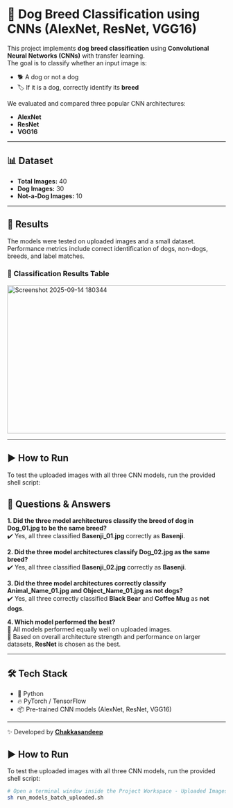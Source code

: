 # 🐶 Dog Breed Classification using CNNs (AlexNet, ResNet, VGG16)

This project implements **dog breed classification** using **Convolutional Neural Networks (CNNs)** with transfer learning.  
The goal is to classify whether an input image is:  

- 🐕 A dog or not a dog  
- 🏷️ If it is a dog, correctly identify its **breed**  

We evaluated and compared three popular CNN architectures:  
- **AlexNet**  
- **ResNet**  
- **VGG16**  

---

## 📊 Dataset
- **Total Images:** 40  
- **Dog Images:** 30  
- **Not-a-Dog Images:** 10  

---

## 🚀 Results
The models were tested on uploaded images and a small dataset.  
Performance metrics include correct identification of dogs, non-dogs, breeds, and label matches.  

### 🔎 Classification Results Table
<img width="944" height="341" alt="Screenshot 2025-09-14 180344" src="https://github.com/user-attachments/assets/53f855ed-200a-4be7-b9bb-29f6f6fc385d" />


---
## ▶️ How to Run

To test the uploaded images with all three CNN models, run the provided shell script:  


## 📝 Questions & Answers  

**1. Did the three model architectures classify the breed of dog in Dog_01.jpg to be the same breed?**  
✔️ Yes, all three classified **Basenji_01.jpg** correctly as **Basenji**.  

**2. Did the three model architectures classify Dog_02.jpg as the same breed?**  
✔️ Yes, all three classified **Basenji_02.jpg** correctly as **Basenji**.  

**3. Did the three model architectures correctly classify Animal_Name_01.jpg and Object_Name_01.jpg as not dogs?**  
✔️ Yes, all three correctly classified **Black Bear** and **Coffee Mug** as **not dogs**.  

**4. Which model performed the best?**  
🔹 All models performed equally well on uploaded images.  
🔹 Based on overall architecture strength and performance on larger datasets, **ResNet** is chosen as the best.  

---

## 🛠️ Tech Stack
- 🐍 Python  
- 🔥 PyTorch / TensorFlow  
- 📦 Pre-trained CNN models (AlexNet, ResNet, VGG16)  

---

✨ Developed by [**Chakkasandeep**](https://github.com/Chakkasandeep)  
## ▶️ How to Run

To test the uploaded images with all three CNN models, run the provided shell script:  

```bash
# Open a terminal window inside the Project Workspace - Uploaded Images
sh run_models_batch_uploaded.sh
